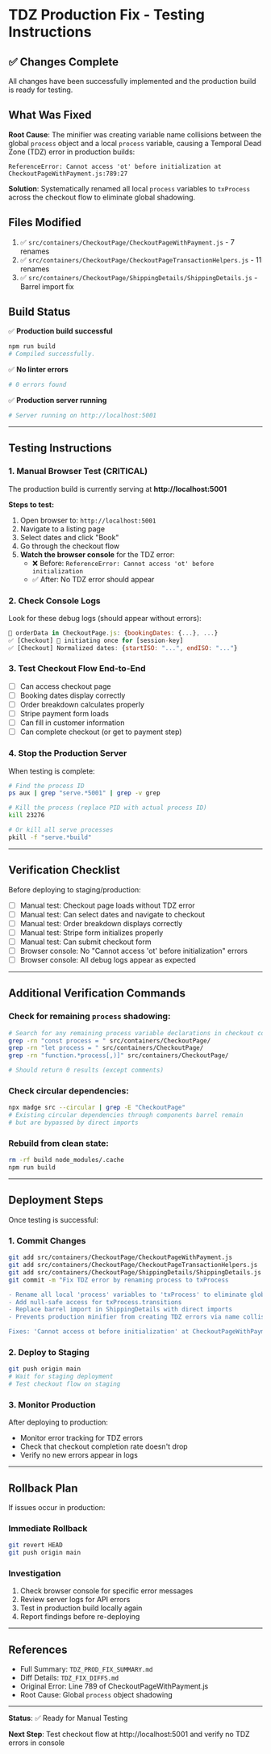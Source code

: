 # TDZ Production Fix - Testing Instructions

## ✅ Changes Complete

All changes have been successfully implemented and the production build is ready for testing.

## What Was Fixed

**Root Cause**: The minifier was creating variable name collisions between the global `process` object and a local `process` variable, causing a Temporal Dead Zone (TDZ) error in production builds:
```
ReferenceError: Cannot access 'ot' before initialization at CheckoutPageWithPayment.js:789:27
```

**Solution**: Systematically renamed all local `process` variables to `txProcess` across the checkout flow to eliminate global shadowing.

## Files Modified

1. ✅ `src/containers/CheckoutPage/CheckoutPageWithPayment.js` - 7 renames
2. ✅ `src/containers/CheckoutPage/CheckoutPageTransactionHelpers.js` - 11 renames
3. ✅ `src/containers/CheckoutPage/ShippingDetails/ShippingDetails.js` - Barrel import fix

## Build Status

✅ **Production build successful**
```bash
npm run build
# Compiled successfully.
```

✅ **No linter errors**
```bash
# 0 errors found
```

✅ **Production server running**
```bash
# Server running on http://localhost:5001
```

---

## Testing Instructions

### 1. Manual Browser Test (CRITICAL)

The production build is currently serving at **http://localhost:5001**

**Steps to test:**
1. Open browser to: `http://localhost:5001`
2. Navigate to a listing page
3. Select dates and click "Book"
4. Go through the checkout flow
5. **Watch the browser console** for the TDZ error:
   - ❌ Before: `ReferenceError: Cannot access 'ot' before initialization`
   - ✅ After: No TDZ error should appear

### 2. Check Console Logs

Look for these debug logs (should appear without errors):
```javascript
🚨 orderData in CheckoutPage.js: {bookingDates: {...}, ...}
✅ [Checkout] 🚀 initiating once for [session-key]
✅ [Checkout] Normalized dates: {startISO: "...", endISO: "..."}
```

### 3. Test Checkout Flow End-to-End

- [ ] Can access checkout page
- [ ] Booking dates display correctly
- [ ] Order breakdown calculates properly
- [ ] Stripe payment form loads
- [ ] Can fill in customer information
- [ ] Can complete checkout (or get to payment step)

### 4. Stop the Production Server

When testing is complete:
```bash
# Find the process ID
ps aux | grep "serve.*5001" | grep -v grep

# Kill the process (replace PID with actual process ID)
kill 23276

# Or kill all serve processes
pkill -f "serve.*build"
```

---

## Verification Checklist

Before deploying to staging/production:

- [ ] Manual test: Checkout page loads without TDZ error
- [ ] Manual test: Can select dates and navigate to checkout
- [ ] Manual test: Order breakdown displays correctly
- [ ] Manual test: Stripe form initializes properly
- [ ] Manual test: Can submit checkout form
- [ ] Browser console: No "Cannot access 'ot' before initialization" errors
- [ ] Browser console: All debug logs appear as expected

---

## Additional Verification Commands

### Check for remaining `process` shadowing:
```bash
# Search for any remaining process variable declarations in checkout code
grep -rn "const process = " src/containers/CheckoutPage/
grep -rn "let process = " src/containers/CheckoutPage/
grep -rn "function.*process[,)]" src/containers/CheckoutPage/

# Should return 0 results (except comments)
```

### Check circular dependencies:
```bash
npx madge src --circular | grep -E "CheckoutPage"
# Existing circular dependencies through components barrel remain
# but are bypassed by direct imports
```

### Rebuild from clean state:
```bash
rm -rf build node_modules/.cache
npm run build
```

---

## Deployment Steps

Once testing is successful:

### 1. Commit Changes
```bash
git add src/containers/CheckoutPage/CheckoutPageWithPayment.js
git add src/containers/CheckoutPage/CheckoutPageTransactionHelpers.js
git add src/containers/CheckoutPage/ShippingDetails/ShippingDetails.js
git commit -m "Fix TDZ error by renaming process to txProcess

- Rename all local 'process' variables to 'txProcess' to eliminate global shadowing
- Add null-safe access for txProcess.transitions
- Replace barrel import in ShippingDetails with direct imports
- Prevents production minifier from creating TDZ errors via name collision

Fixes: 'Cannot access ot before initialization' at CheckoutPageWithPayment.js:789"
```

### 2. Deploy to Staging
```bash
git push origin main
# Wait for staging deployment
# Test checkout flow on staging
```

### 3. Monitor Production
After deploying to production:
- Monitor error tracking for TDZ errors
- Check that checkout completion rate doesn't drop
- Verify no new errors appear in logs

---

## Rollback Plan

If issues occur in production:

### Immediate Rollback
```bash
git revert HEAD
git push origin main
```

### Investigation
1. Check browser console for specific error messages
2. Review server logs for API errors
3. Test in production build locally again
4. Report findings before re-deploying

---

## References

- Full Summary: `TDZ_PROD_FIX_SUMMARY.md`
- Diff Details: `TDZ_FIX_DIFFS.md`
- Original Error: Line 789 of CheckoutPageWithPayment.js
- Root Cause: Global `process` object shadowing

---

**Status**: ✅ Ready for Manual Testing

**Next Step**: Test checkout flow at http://localhost:5001 and verify no TDZ errors in console

